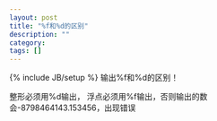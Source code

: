 ```yaml
---
layout: post
title: "%f和%d的区别"
description: ""
category: 
tags: []
---
```

{% include JB/setup %}
输出%f和%d的区别！

整形必须用%d输出，
浮点必须用%f输出，否则输出的数会-8798464143.153456，出现错误